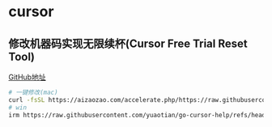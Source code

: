 
# cursor

## 修改机器码实现无限续杯(Cursor Free Trial Reset Tool)

[GitHub地址](https://github.com/yuaotian/go-cursor-help)

```bash
# 一键修改(mac)
curl -fsSL https://aizaozao.com/accelerate.php/https://raw.githubusercontent.com/yuaotian/go-cursor-help/refs/heads/master/scripts/run/cursor_mac_id_modifier.sh -o ./cursor_mac_id_modifier.sh && sudo bash ./cursor_mac_id_modifier.sh && rm ./cursor_mac_id_modifier.sh
# win
irm https://raw.githubusercontent.com/yuaotian/go-cursor-help/refs/heads/master/scripts/run/cursor_win_id_modifier.ps1 | iex
```
